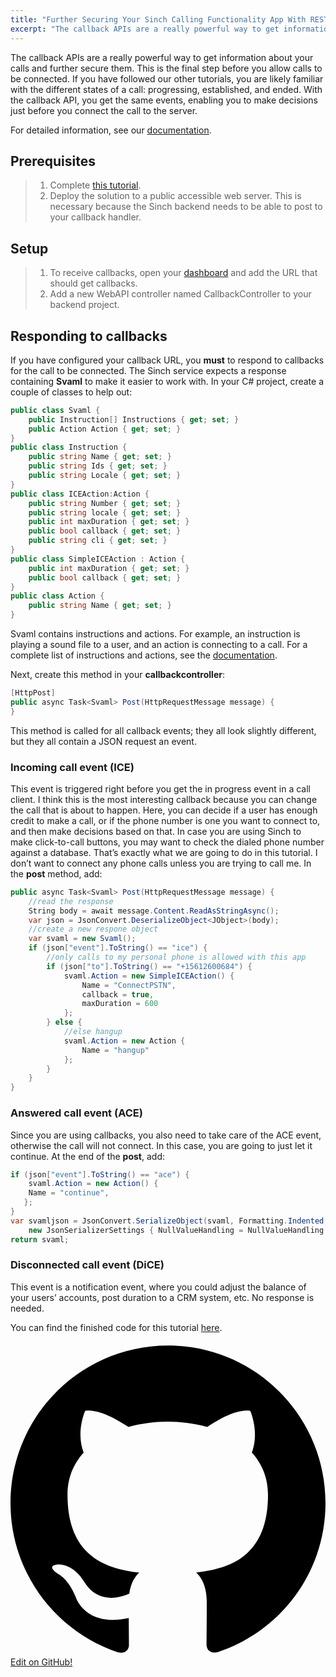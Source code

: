 ```yaml
---
title: "Further Securing Your Sinch Calling Functionality App With REST API"
excerpt: "The callback APIs are a really powerful way to get information about your calls and further secure them. This is the final step before you allow calls to be connected."
---
```

The callback APIs are a really powerful way to get information about your calls and further secure them. This is the final step before you allow calls to be connected. If you have followed our other tutorials, you are likely familiar with the different states of a call: progressing, established, and ended. With the callback API, you get the same events, enabling you to make decisions just before you connect the call to the server.

For detailed information, see our [documentation](doc:voice-rest-api-callback-api).

## Prerequisites

> 1.  Complete [this tutorial](doc:using-delegated-security-with-your-own-application-server-using-c-and-the-sinch-sdk).
> 2.  Deploy the solution to a public accessible web server. This is necessary because the Sinch backend needs to be able to post to your callback handler.

## Setup

> 1.  To receive callbacks, open your [dashboard](http://portal.sinch.com/#/login) and add the URL that should get callbacks.
> 2.  Add a new WebAPI controller named CallbackController to your backend project.

## Responding to callbacks

If you have configured your callback URL, you **must** to respond to callbacks for the call to be connected. The Sinch service expects a response containing **Svaml** to make it easier to work with. In your C\# project, create a couple of classes to help out:

```csharp
public class Svaml {
    public Instruction[] Instructions { get; set; }
    public Action Action { get; set; }
}
public class Instruction {
    public string Name { get; set; }
    public string Ids { get; set; }
    public string Locale { get; set; }
}
public class ICEAction:Action {
    public string Number { get; set; }
    public string locale { get; set; }
    public int maxDuration { get; set; }
    public bool callback { get; set; }
    public string cli { get; set; }
}
public class SimpleICEAction : Action {
    public int maxDuration { get; set; }
    public bool callback { get; set; }
}
public class Action {
    public string Name { get; set; }
}
```

Svaml contains instructions and actions. For example, an instruction is playing a sound file to a user, and an action is connecting to a call. For a complete list of instructions and actions, see the [documentation](doc:voice-rest-api).

Next, create this method in your **callbackcontroller**:

```csharp
[HttpPost]
public async Task<Svaml> Post(HttpRequestMessage message) {
}
```

This method is called for all callback events; they all look slightly different, but they all contain a JSON request an event.

### Incoming call event (ICE)

This event is triggered right before you get the in progress event in a call client. I think this is the most interesting callback because you can change the call that is about to happen. Here, you can decide if a user has enough credit to make a call, or if the phone number is one you want to connect to, and then make decisions based on that. In case you are using Sinch to make click-to-call buttons, you may want to check the dialed phone number against a database. That’s exactly what we are going to do in this tutorial. I don’t want to connect any phone calls unless you are trying to call me. In the **post** method, add:

```csharp
public async Task<Svaml> Post(HttpRequestMessage message) {
    //read the response
    String body = await message.Content.ReadAsStringAsync();
    var json = JsonConvert.DeserializeObject<JObject>(body);
    //create a new respone object
    var svaml = new Svaml();
    if (json["event"].ToString() == "ice") {
        //only calls to my personal phone is allowed with this app
        if (json["to"].ToString() == "+15612600684") {
            svaml.Action = new SimpleICEAction() {
                Name = "ConnectPSTN",
                callback = true,
                maxDuration = 600
            };
        } else {
            //else hangup
            svaml.Action = new Action {
                Name = "hangup"
            };
        }
    }
}
```

### Answered call event (ACE)

Since you are using callbacks, you also need to take care of the ACE event, otherwise the call will not connect. In this case, you are going to just let it continue. At the end of the **post**, add:

```csharp
if (json["event"].ToString() == "ace") {
    svaml.Action = new Action() {
    Name = "continue",
   };
}
var svamljson = JsonConvert.SerializeObject(svaml, Formatting.Indented,
    new JsonSerializerSettings { NullValueHandling = NullValueHandling.Ignore });
return svaml;
```

### Disconnected call event (DiCE)

This event is a notification event, where you could adjust the balance of your users’ accounts, post duration to a CRM system, etc. No response is needed.

You can find the finished code for this tutorial [here](https://github.com/sinch/net-backend-sample).

<a class="gitbutton pill" target="_blank" href="https://github.com/sinch/docs/blob/master/docs/tutorials/net/further-securing-your-sinch-calling-functionality-app-with-rest-api.md">
                        <span class="icon medium">
                            <svg xmlns="http://www.w3.org/2000/svg" role="img" viewBox="0 0 24 24"><title>GitHub icon</title><path d="M 12 0.297 c -6.63 0 -12 5.373 -12 12 c 0 5.303 3.438 9.8 8.205 11.385 c 0.6 0.113 0.82 -0.258 0.82 -0.577 c 0 -0.285 -0.01 -1.04 -0.015 -2.04 c -3.338 0.724 -4.042 -1.61 -4.042 -1.61 C 4.422 18.07 3.633 17.7 3.633 17.7 c -1.087 -0.744 0.084 -0.729 0.084 -0.729 c 1.205 0.084 1.838 1.236 1.838 1.236 c 1.07 1.835 2.809 1.305 3.495 0.998 c 0.108 -0.776 0.417 -1.305 0.76 -1.605 c -2.665 -0.3 -5.466 -1.332 -5.466 -5.93 c 0 -1.31 0.465 -2.38 1.235 -3.22 c -0.135 -0.303 -0.54 -1.523 0.105 -3.176 c 0 0 1.005 -0.322 3.3 1.23 c 0.96 -0.267 1.98 -0.399 3 -0.405 c 1.02 0.006 2.04 0.138 3 0.405 c 2.28 -1.552 3.285 -1.23 3.285 -1.23 c 0.645 1.653 0.24 2.873 0.12 3.176 c 0.765 0.84 1.23 1.91 1.23 3.22 c 0 4.61 -2.805 5.625 -5.475 5.92 c 0.42 0.36 0.81 1.096 0.81 2.22 c 0 1.606 -0.015 2.896 -0.015 3.286 c 0 0.315 0.21 0.69 0.825 0.57 C 20.565 22.092 24 17.592 24 12.297 c 0 -6.627 -5.373 -12 -12 -12" /></svg>
                        </span>
                        Edit on GitHub!</a>